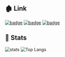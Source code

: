 ## 🏚 Link
[![badge](https://img.shields.io/badge/github_page-222222?style=for-the-badge&logo=github&logoColor=white)](https://yuuuuuuyu.github.io)
[![badge](https://img.shields.io/badge/tistory-000000?style=for-the-badge&logo=tistory&logoColor=white)](https://memories95.tistory.com)
[![badge](https://img.shields.io/badge/4d4cat--333333?style=for-the-badge)](https://4d4cat.site)

## 🍳 Stats
![stats](https://github-readme-stats.vercel.app/api?username=yuuuuuuyu&show_icons=true&theme=transparent&count_private=true)
![Top Langs](https://github-readme-stats.vercel.app/api/top-langs/?username=yuuuuuuyu&layout=compact&exclude_repo=yuuuuuuyu.github.io)
